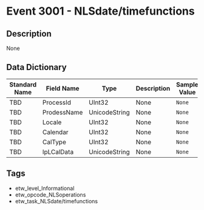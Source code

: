 # Event 3001 - NLSdate/timefunctions

## Description
None

## Data Dictionary
|Standard Name|Field Name|Type|Description|Sample Value|
|---|---|---|---|---|
|TBD|ProcessId|UInt32|None|`None`|
|TBD|ProdessName|UnicodeString|None|`None`|
|TBD|Locale|UInt32|None|`None`|
|TBD|Calendar|UInt32|None|`None`|
|TBD|CalType|UInt32|None|`None`|
|TBD|lpLCalData|UnicodeString|None|`None`|

## Tags
* etw_level_Informational
* etw_opcode_NLSoperations
* etw_task_NLSdate/timefunctions
